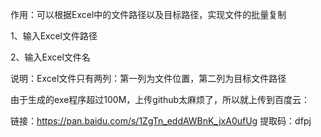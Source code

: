 作用：可以根据Excel中的文件路径以及目标路径，实现文件的批量复制

1、输入Excel文件路径

2、输入Excel文件名

说明：Excel文件只有两列：第一列为文件位置，第二列为目标文件路径

由于生成的exe程序超过100M，上传github太麻烦了，所以就上传到百度云：

链接：https://pan.baidu.com/s/1ZgTn_eddAWBnK_jxA0ufUg 
提取码：dfpj 
